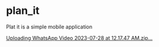 # plan_it

Plat it is a simple mobile application


[Uploading WhatsApp Video 2023-07-28 at 12.17.47 AM.zip…]()
